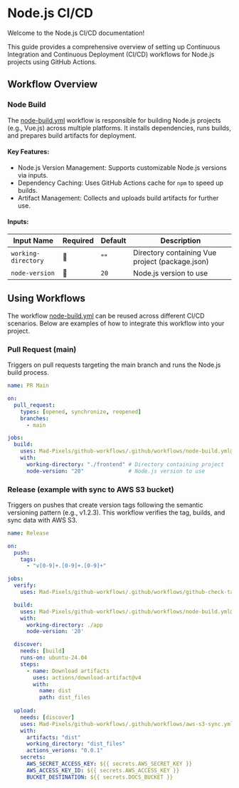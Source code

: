 # Node.js CI/CD
Welcome to the Node.js CI/CD documentation!

This guide provides a comprehensive overview of setting up Continuous Integration and Continuous Deployment (CI/CD) workflows for Node.js projects using GitHub Actions.

## Workflow Overview
### Node Build
The [node-build.yml](https://github.com/Mad-Pixels/github-workflows/blob/main/.github/workflows/node-build.yml) workflow is responsible for building Node.js projects (e.g., Vue.js) across multiple platforms. It installs dependencies, runs builds, and prepares build artifacts for deployment.

#### Key Features:
- Node.js Version Management: Supports customizable Node.js versions via inputs.
- Dependency Caching: Uses GitHub Actions cache for `npm` to speed up builds.
- Artifact Management: Collects and uploads build artifacts for further use.

#### Inputs:
| Input Name          | Required | Default | Description                                     |
|---------------------|----------|---------|-------------------------------------------------|
| `working-directory` | 🔴       | ""      | Directory containing Vue project (package.json) |
| `node-version`      | 🔴       | `20`    | Node.js version to use                          |

## Using Workflows
The workflow [node-build.yml](https://github.com/Mad-Pixels/github-workflows/blob/main/.github/workflows/node-build.yml) can be reused across different CI/CD scenarios. Below are examples of how to integrate this workflow into your project.

### Pull Request (main)
Triggers on pull requests targeting the main branch and runs the Node.js build process.

```yaml
name: PR Main

on:
  pull_request:
    types: [opened, synchronize, reopened]
    branches:
      - main

jobs:
  build:
    uses: Mad-Pixels/github-workflows/.github/workflows/node-build.yml@main
    with:
      working-directory: "./frontend" # Directory containing project
      node-version: "20"              # Node.js version to use
```

### Release (example with sync to AWS S3 bucket)
Triggers on pushes that create version tags following the semantic versioning pattern (e.g., v1.2.3). This workflow verifies the tag, builds, and sync data with AWS S3.

```yaml
name: Release

on:
  push:
    tags:
      - "v[0-9]+.[0-9]+.[0-9]+"

jobs:
  verify:
    uses: Mad-Pixels/github-workflows/.github/workflows/github-check-tag.yml@main

  build:
    uses: Mad-Pixels/github-workflows/.github/workflows/node-build.yml@main
    with:
      working-directory: ./app
      node-version: '20'

  discover:
    needs: [build]
    runs-on: ubuntu-24.04
    steps:
      - name: Download artifacts
        uses: actions/download-artifact@v4
        with:
          name: dist
          path: dist_files
    
  upload:
    needs: [discover]
    uses: Mad-Pixels/github-workflows/.github/workflows/aws-s3-sync.yml@main
    with:
      artifacts: "dist"
      working_directory: "dist_files"
      actions_verions: "0.0.1"
    secrets:
      AWS_SECRET_ACCESS_KEY: ${{ secrets.AWS_SECRET_KEY }}
      AWS_ACCESS_KEY_ID: ${{ secrets.AWS_ACCESS_KEY }}
      BUCKET_DESTINATION: ${{ secrets.DOCS_BUCKET }}
```